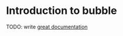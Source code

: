 # Introduction to bubble

TODO: write [great documentation](http://jacobian.org/writing/what-to-write/)
